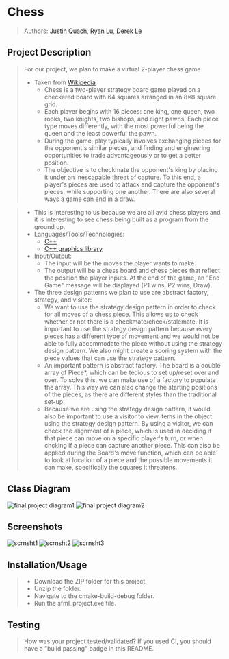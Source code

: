# Chess

 > Authors: [Justin Quach](https://github.com/jquac015), [Ryan Lu](https://github.com/Lyran312), [Derek Le](https://github.com/derek-le1105)
 
## Project Description
 > For our project, we plan to make a virtual 2-player chess game.
 > * Taken from [Wikipedia](https://en.wikipedia.org/wiki/Chess)
 >   * Chess is a two-player strategy board game played on a checkered board with 64 squares arranged in an 8×8 square grid.
 >   * Each player begins with 16 pieces: one king, one queen, two rooks, two knights, two bishops, and eight pawns. Each piece type moves differently, with the most powerful being the queen and the least powerful the pawn.
 >   * During the game, play typically involves exchanging pieces for the opponent's similar pieces, and finding and engineering opportunities to trade advantageously or to get a better position.
 >   * The objective is to checkmate the opponent's king by placing it under an inescapable threat of capture. To this end, a player's pieces are used to attack and capture the opponent's pieces, while supporting one another. There are also several ways a game can end in a draw.
 
 > * This is interesting to us because we are all avid chess players and it is interesting to see chess being built as a program from the ground up.
 > * Languages/Tools/Technologies:
 >   * [C++](https://www.cplusplus.com/)
 >   * [C++ graphics library](https://www.sfml-dev.org/download/sfml/2.5.1/)
 > * Input/Output:
 >   * The input will be the moves the player wants to make.
 >   * The output will be a chess board and chess pieces that reflect the position the player inputs. At the end of the game, an "End Game" message will be displayed (P1 wins, P2 wins, Draw).
 > * The three design patterns we plan to use are abstract factory, strategy, and visitor:
 >   * We want to use the strategy design pattern in order to check for all moves of a chess piece. This allows us to check whether or not there is a checkmate/check/stalemate. It is important to use the strategy design pattern because every pieces has a different type of movement and we would not be able to fully accommodate the piece without using the strategy design pattern. We also might create a scoring system with the piece values that can use the strategy pattern. 
 >   * An important pattern is abstract factory. The board is a double array of Piece*, which can be tedious to set up/reset over and over. To solve this, we can make use of a factory to populate the array. This way we can also change the starting positions of the pieces, as there are different styles than the traditional set-up.
 >   * Because we are using the strategy design pattern, it would also be important to use a visitor to view items in the object using the strategy design pattern. By using a visitor, we can check the alignment of a piece, which is used in deciding if that piece can move on a specific player's turn, or when chcking if a piece can capture another piece. This can also be applied during the Board's move function, which can be able to look at location of a piece and the possible movements it can make, specifically the squares it threatens. 

## Class Diagram
 ![final project diagram1](https://user-images.githubusercontent.com/72291856/100272376-db963000-2f0f-11eb-9a1e-3e0e7ee990b7.jpg)
 ![final project diagram2](https://user-images.githubusercontent.com/72291856/100272384-dfc24d80-2f0f-11eb-91e8-c3a8e541cf81.jpg)
 
 ## Screenshots
 ![scrnsht1](https://user-images.githubusercontent.com/64372005/101778926-67c85b80-3aa9-11eb-817d-305380df7fe3.PNG)
 ![scrnsht2](https://user-images.githubusercontent.com/64372005/101778944-7151c380-3aa9-11eb-979a-f8e703c00300.PNG)
 ![scrnsht3](https://user-images.githubusercontent.com/64372005/101778826-3ea7cb00-3aa9-11eb-9ec3-2521d922fe1a.PNG)
 ## Installation/Usage
 > * Download the ZIP folder for this project.
 > * Unzip the folder.
 > * Navigate to the cmake-build-debug folder.
 > * Run the sfml_project.exe file.
 ## Testing
 > How was your project tested/validated? If you used CI, you should have a "build passing" badge in this README.
 
